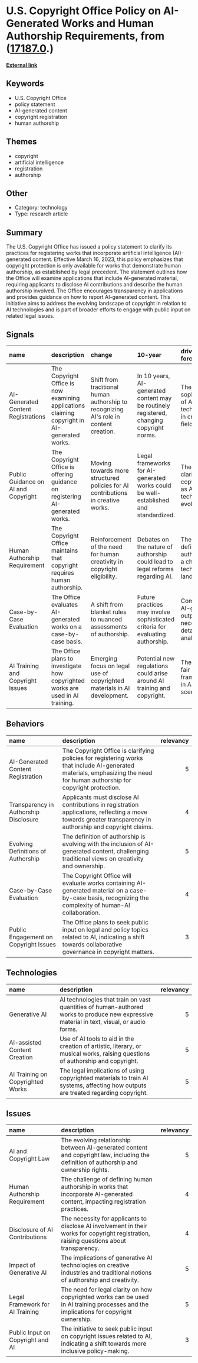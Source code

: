 # __U.S. Copyright Office Policy on AI-Generated Works and Human Authorship Requirements__, from ([17187.0](https://kghosh.substack.com/p/17187.0).)

__[External link](http://federalregister.gov/documents/2023/03/16/2023-05321/copyright-registration-guidance-works-containing-material-generated-by-artificial-intelligence)__



## Keywords

* U.S. Copyright Office
* policy statement
* AI-generated content
* copyright registration
* human authorship

## Themes

* copyright
* artificial intelligence
* registration
* authorship

## Other

* Category: technology
* Type: research article

## Summary

The U.S. Copyright Office has issued a policy statement to clarify its practices for registering works that incorporate artificial intelligence (AI)-generated content. Effective March 16, 2023, this policy emphasizes that copyright protection is only available for works that demonstrate human authorship, as established by legal precedent. The statement outlines how the Office will examine applications that include AI-generated material, requiring applicants to disclose AI contributions and describe the human authorship involved. The Office encourages transparency in applications and provides guidance on how to report AI-generated content. This initiative aims to address the evolving landscape of copyright in relation to AI technologies and is part of broader efforts to engage with public input on related legal issues.

## Signals

| name                                | description                                                                                  | change                                                                                | 10-year                                                                                  | driving-force                                                             |   relevancy |
|:------------------------------------|:---------------------------------------------------------------------------------------------|:--------------------------------------------------------------------------------------|:-----------------------------------------------------------------------------------------|:--------------------------------------------------------------------------|------------:|
| AI-Generated Content Registrations  | The Copyright Office is now examining applications claiming copyright in AI-generated works. | Shift from traditional human authorship to recognizing AI's role in content creation. | In 10 years, AI-generated content may be routinely registered, changing copyright norms. | The growing sophistication of AI technologies in creative fields.         |           4 |
| Public Guidance on AI and Copyright | The Copyright Office is offering guidance on registering AI-generated works.                 | Moving towards more structured policies for AI contributions in creative works.       | Legal frameworks for AI-generated works could be well-established and standardized.      | The need for clarity in copyright law as AI technologies evolve.          |           5 |
| Human Authorship Requirement        | The Copyright Office maintains that copyright requires human authorship.                     | Reinforcement of the need for human creativity in copyright eligibility.              | Debates on the nature of authorship could lead to legal reforms regarding AI.            | The legal definition of authorship in a changing technological landscape. |           5 |
| Case-by-Case Evaluation             | The Office evaluates AI-generated works on a case-by-case basis.                             | A shift from blanket rules to nuanced assessments of authorship.                      | Future practices may involve sophisticated criteria for evaluating authorship.           | Complexity of AI-generated outputs necessitating detailed analysis.       |           4 |
| AI Training and Copyright Issues    | The Office plans to investigate how copyrighted works are used in AI training.               | Emerging focus on legal use of copyrighted materials in AI development.               | Potential new regulations could arise around AI training and copyright.                  | The need for fair use frameworks in AI training scenarios.                |           4 |

## Behaviors

| name                                  | description                                                                                                                                                                |   relevancy |
|:--------------------------------------|:---------------------------------------------------------------------------------------------------------------------------------------------------------------------------|------------:|
| AI-Generated Content Registration     | The Copyright Office is clarifying policies for registering works that include AI-generated materials, emphasizing the need for human authorship for copyright protection. |           5 |
| Transparency in Authorship Disclosure | Applicants must disclose AI contributions in registration applications, reflecting a move towards greater transparency in authorship and copyright claims.                 |           4 |
| Evolving Definitions of Authorship    | The definition of authorship is evolving with the inclusion of AI-generated content, challenging traditional views on creativity and ownership.                            |           5 |
| Case-by-Case Evaluation               | The Copyright Office will evaluate works containing AI-generated material on a case-by-case basis, recognizing the complexity of human-AI collaboration.                   |           4 |
| Public Engagement on Copyright Issues | The Office plans to seek public input on legal and policy topics related to AI, indicating a shift towards collaborative governance in copyright matters.                  |           3 |

## Technologies

| name                             | description                                                                                                                               |   relevancy |
|:---------------------------------|:------------------------------------------------------------------------------------------------------------------------------------------|------------:|
| Generative AI                    | AI technologies that train on vast quantities of human-authored works to produce new expressive material in text, visual, or audio forms. |           5 |
| AI-assisted Content Creation     | Use of AI tools to aid in the creation of artistic, literary, or musical works, raising questions of authorship and copyright.            |           5 |
| AI Training on Copyrighted Works | The legal implications of using copyrighted materials to train AI systems, affecting how outputs are treated regarding copyright.         |           5 |

## Issues

| name                             | description                                                                                                                              |   relevancy |
|:---------------------------------|:-----------------------------------------------------------------------------------------------------------------------------------------|------------:|
| AI and Copyright Law             | The evolving relationship between AI-generated content and copyright law, including the definition of authorship and ownership rights.   |           5 |
| Human Authorship Requirement     | The challenge of defining human authorship in works that incorporate AI-generated content, impacting registration practices.             |           4 |
| Disclosure of AI Contributions   | The necessity for applicants to disclose AI involvement in their works for copyright registration, raising questions about transparency. |           4 |
| Impact of Generative AI          | The implications of generative AI technologies on creative industries and traditional notions of authorship and creativity.              |           5 |
| Legal Framework for AI Training  | The need for legal clarity on how copyrighted works can be used in AI training processes and the implications for copyright ownership.   |           5 |
| Public Input on Copyright and AI | The initiative to seek public input on copyright issues related to AI, indicating a shift towards more inclusive policy-making.          |           3 |